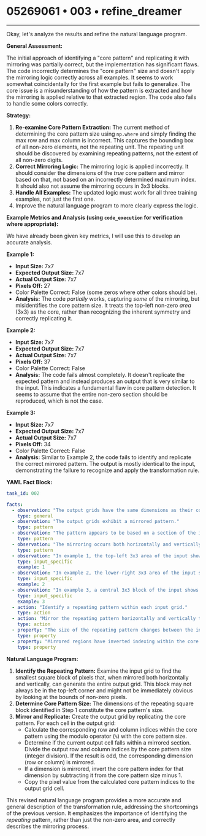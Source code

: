 # 05269061 • 003 • refine_dreamer

---
Okay, let's analyze the results and refine the natural language program.

**General Assessment:**

The initial approach of identifying a "core pattern" and replicating it with mirroring was partially correct, but the implementation has significant flaws. The code incorrectly determines the "core pattern" size and doesn't apply the mirroring logic correctly across all examples. It seems to work somewhat coincidentally for the first example but fails to generalize. The core issue is a misunderstanding of how the pattern is extracted and how the mirroring is applied relative to that extracted region. The code also fails to handle some colors correctly.

**Strategy:**

1.  **Re-examine Core Pattern Extraction:** The current method of determining the core pattern size using `np.where` and simply finding the max row and max column is incorrect. This captures the bounding box of all non-zero elements, not the repeating unit. The repeating unit should be discovered by examining repeating patterns, not the extent of all non-zero digits.
2.  **Correct Mirroring Logic:** The mirroring logic is applied incorrectly. It should consider the dimensions of the *true* core pattern and mirror based on that, not based on an incorrectly determined maximum index. It should also not assume the mirroring occurs in 3x3 blocks.
3.  **Handle All Examples:** The updated logic must work for all three training examples, not just the first one.
4. Improve the natural language program to more clearly express the logic.

**Example Metrics and Analysis (using `code_execution` for verification where appropriate):**

We have already been given key metrics, I will use this to develop an accurate analysis.

**Example 1:**

*   **Input Size:** 7x7
*   **Expected Output Size:** 7x7
*   **Actual Output Size:** 7x7
*   **Pixels Off:** 27
*    Color Palette Correct: False (some zeros where other colors should be).
*   **Analysis:** The code *partially* works, capturing *some* of the mirroring, but misidentifies the core pattern size. It treats the top-left non-zero *area* (3x3) as the core, rather than recognizing the inherent symmetry and correctly replicating it.

**Example 2:**

*   **Input Size:** 7x7
*   **Expected Output Size:** 7x7
*   **Actual Output Size:** 7x7
*   **Pixels Off:** 37
*   Color Palette Correct: False
*   **Analysis:** The code fails almost completely. It doesn't replicate the expected pattern and instead produces an output that is very similar to the input. This indicates a fundamental flaw in core pattern detection. It seems to assume that the entire non-zero section should be reproduced, which is not the case.

**Example 3:**

*   **Input Size:** 7x7
*   **Expected Output Size:** 7x7
*   **Actual Output Size:** 7x7
*   **Pixels Off:** 34
*    Color Palette Correct: False
*   **Analysis:** Similar to Example 2, the code fails to identify and replicate the correct mirrored pattern. The output is mostly identical to the input, demonstrating the failure to recognize and apply the transformation rule.

**YAML Fact Block:**

```yaml
task_id: 002

facts:
  - observation: "The output grids have the same dimensions as their corresponding input grids."
    type: general
  - observation: "The output grids exhibit a mirrored pattern."
    type: pattern
  - observation: "The pattern appears to be based on a section of the input grid."
    type: pattern
  - observation: "The mirroring occurs both horizontally and vertically."
    type: pattern
  - observation: "In example 1, the top-left 3x3 area of the input shows non-zero values."
    type: input_specific
    example: 1
  - observation: "In example 2, the lower-right 3x3 area of the input shows non-zero values."
    type: input_specific
    example: 2
  - observation: "In example 3, a central 3x3 block of the input shows non-zero values, bordered on two sides by zeros."
    type: input_specific
    example: 3      
  - action: "Identify a repeating pattern within each input grid."
    type: action
  - action: "Mirror the repeating pattern horizontally and vertically to generate the output grid."
    type: action
  - property: "The size of the repeating pattern changes between the input grids"
    type: property
  - property: "Mirrored regions have inverted indexing within the core pattern."
    type: property
```

**Natural Language Program:**

1.  **Identify the Repeating Pattern:** Examine the input grid to find the smallest square block of pixels that, when mirrored both horizontally and vertically, can generate the entire output grid. This block may not always be in the top-left corner and might not be immediately obvious by looking at the bounds of non-zero pixels.
2.  **Determine Core Pattern Size:** The dimensions of the repeating square block identified in Step 1 constitute the core pattern's size.
3.  **Mirror and Replicate:** Create the output grid by replicating the core pattern.  For each cell in the output grid:
    *   Calculate the corresponding row and column indices within the core pattern using the modulo operator (`%`) with the core pattern size.
    *   Determine if the current output cell falls within a mirrored section.  Divide the output row and column indices by the core pattern size (integer division). If the result is odd, the corresponding dimension (row or column) is mirrored.
    *   If a dimension is mirrored, invert the core pattern index for that dimension by subtracting it from the core pattern size minus 1.
    *   Copy the pixel value from the calculated core pattern indices to the output grid cell.

This revised natural language program provides a more accurate and general description of the transformation rule, addressing the shortcomings of the previous version. It emphasizes the importance of identifying the *repeating* pattern, rather than just the non-zero area, and correctly describes the mirroring process.

